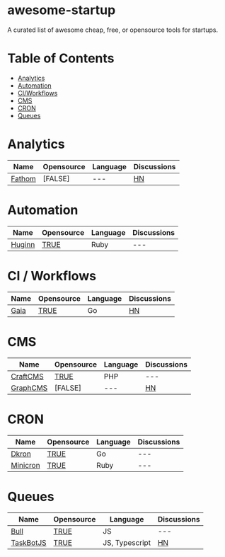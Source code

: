 # awesome-startup

A curated list of awesome cheap, free, or opensource tools for startups.


Table of Contents
=================

* [Analytics](#analytics)
* [Automation](#automation)
* [CI/Workflows](#ci--workflows)
* [CMS](#cms)
* [CRON](#cron)
* [Queues](#queues)



Analytics
======

Name | Opensource | Language | Discussions
--- | --- | --- | ---
[Fathom](https://usefathom.com/) | [FALSE] | --- | [HN](https://news.ycombinator.com/item?id=17497699)


Automation
======

Name | Opensource | Language | Discussions
--- | --- | --- | ---
[Huginn](https://github.com/huginn/huginn) | [TRUE](https://github.com/huginn/huginn) | Ruby | ---



CI / Workflows
======

Name | Opensource | Language | Discussions
--- | --- | --- | ---
[Gaia](https://github.com/gaia-pipeline/gaia) | [TRUE](https://github.com/gaia-pipeline/gaia) | Go | [HN](https://news.ycombinator.com/item?id=17495732)


CMS
======

Name | Opensource | Language | Discussions
--- | --- | --- | ---
[CraftCMS](https://craftcms.com/pricing) | [TRUE](https://github.com/craftcms) | PHP | ---
[GraphCMS](https://graphcms.com/pricing) | [FALSE] | --- | [HN](https://news.ycombinator.com/item?id=17450974)

CRON
======

Name | Opensource | Language | Discussions
--- | --- | --- | ---
[Dkron](https://github.com/victorcoder/dkron) | [TRUE](https://github.com/victorcoder/dkron) | Go | ---
[Minicron](https://github.com/jamesrwhite/minicron) | [TRUE](https://github.com/jamesrwhite/minicron) | Ruby | ---



Queues
======

Name | Opensource | Language | Discussions
--- | --- | --- | ---
[Bull](https://github.com/OptimalBits/bull) | [TRUE](https://github.com/OptimalBits/bull) | JS | ---
[TaskBotJS](https://edboxes.com/taskbotjs.html) | [TRUE](https://github.com/eropple/taskbotjs/) | JS, Typescript | [HN](https://news.ycombinator.com/item?id=17471938)
